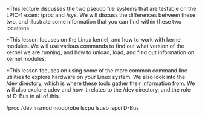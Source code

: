 *This lecture discusses the two pseudo file systems that are testable on the LPIC-1 exam: /proc and /sys. We will discuss the differences between these two, and illustrate some information that you can find within these two locations

*This lesson focuses on the Linux kernel, and how to work with kernel modules. We will use various commands to find out what version of the kernel we are running, and how to unload, load, and find out information on kernel modules.

*This lesson focuses on using some of the more common command line utilities to explore hardware on your Linux system. We also look into the /dev directory, which is where these tools gather their information from. We will also explore udev and how it relates to the /dev directory, and the role of D-Bus in all of this.

/proc
/dev
insmod
modprobe
lscpu
lsusb
lspci
D-Bus

